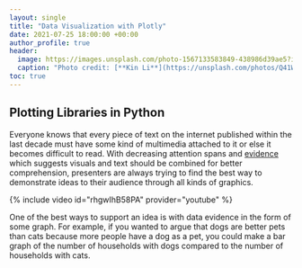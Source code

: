 ```yaml
---
layout: single
title: "Data Visualization with Plotly"
date: 2021-07-25 18:00:00 +00:00
author_profile: true
header: 
  image: https://images.unsplash.com/photo-1567133583849-438986d39ae5?ixid=MnwxMjA3fDB8MHxwaG90by1wYWdlfHx8fGVufDB8fHx8&ixlib=rb-1.2.1&auto=format&fit=crop&w=674&q=80
  caption: "Photo credit: [**Kin Li**](https://unsplash.com/photos/Q41WfBriX-U)"
toc: true
---
```


## Plotting Libraries in Python
Everyone knows that every piece of text on the internet published within the last decade must have some kind of multimedia attached to it or else it becomes difficult to read. With decreasing attention spans and [evidence](https://www.youtube.com/watch?v=rhgwIhB58PA) which suggests visuals and text should be combined for better comprehension, presenters are always trying to find the best way to demonstrate ideas to their audience through all kinds of graphics.

{% include video id="rhgwIhB58PA" provider="youtube" %}

One of the best ways to support an idea is with data evidence in the form of some graph. For example, if you wanted to argue that dogs are better pets than cats because more people have a dog as a pet, you could make a bar graph of the number of households with dogs compared to the number of households with cats. 